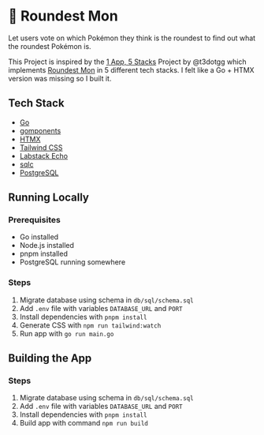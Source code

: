# 🐉 Roundest Mon

Let users vote on which Pokémon they think is the roundest to find out what the roundest Pokémon is.

This Project is inspired by the [1 App, 5 Stacks](https://github.com/t3dotgg/1app5stacks) Project by @t3dotgg which implements [Roundest Mon](https://github.com/t3dotgg/roundest-mon) in 5 different tech stacks. I felt like a Go + HTMX version was missing so I built it.

## Tech Stack

- [Go](https://github.com/golang/go)
- [gomponents](https://github.com/maragudk/gomponents)
- [HTMX](https://github.com/bigskysoftware/htmx)
- [Tailwind CSS](https://github.com/tailwindlabs/tailwindcss)
- [Labstack Echo](https://github.com/labstack/echo)
- [sqlc](https://github.com/sqlc-dev/sqlc)
- [PostgreSQL](https://www.postgresql.org/)

## Running Locally

### Prerequisites

- Go installed
- Node.js installed
- pnpm installed
- PostgreSQL running somewhere

### Steps

1. Migrate database using schema in `db/sql/schema.sql`
1. Add `.env` file with variables `DATABASE_URL` and `PORT`
1. Install dependencies with `pnpm install`
1. Generate CSS with `npm run tailwind:watch`
1. Run app with `go run main.go`

## Building the App

### Steps

1. Migrate database using schema in `db/sql/schema.sql`
1. Add `.env` file with variables `DATABASE_URL` and `PORT`
1. Install dependencies with `pnpm install`
1. Build app with command `npm run build`
